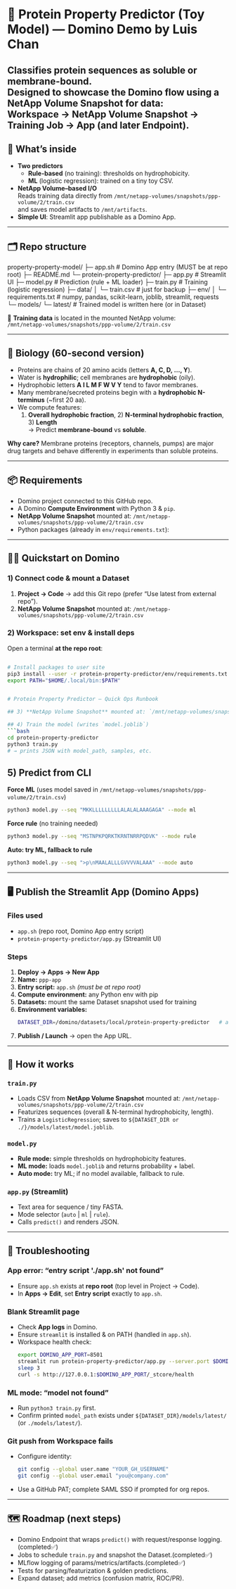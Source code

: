 # 🧬 Protein Property Predictor (Toy Model) — Domino Demo by Luis Chan

Classifies protein sequences as **soluble** or **membrane-bound**.  
Designed to showcase the Domino flow using a **NetApp Volume Snapshot** for data:  
**Workspace → NetApp Volume Snapshot → Training Job → App (and later Endpoint).**
---

## 🚀 What’s inside

- **Two predictors**
  - **Rule-based** (no training): thresholds on hydrophobicity.
  - **ML** (logistic regression): trained on a tiny toy CSV.
- **NetApp Volume–based I/O**  
  Reads training data directly from `/mnt/netapp-volumes/snapshots/ppp-volume/2/train.csv`  
  and saves model artifacts to `/mnt/artifacts`.
- **Simple UI**: Streamlit app publishable as a Domino App.

---

## 🗂️ Repo structure

property-property-model/
├─ app.sh # Domino App entry (MUST be at repo root)
├─ README.md
└─ protein-property-predictor/
├─ app.py # Streamlit UI
├─ model.py # Prediction (rule + ML loader)
├─ train.py # Training (logistic regression)
├─ data/
│ └─ train.csv # just for backup
├─ env/
│ └─ requirements.txt # numpy, pandas, scikit-learn, joblib, streamlit, requests
└─ models/
└─ latest/ # Trained model is written here (or in Dataset)

📁 **Training data** is located in the mounted NetApp volume:  
`/mnt/netapp-volumes/snapshots/ppp-volume/2/train.csv`

---

## 🧪 Biology (60-second version)

- Proteins are chains of 20 amino acids (letters **A, C, D, …, Y**).
- Water is **hydrophilic**; cell membranes are **hydrophobic** (oily).
- Hydrophobic letters **A I L M F W V Y** tend to favor membranes.
- Many membrane/secreted proteins begin with a **hydrophobic N-terminus** (~first 20 aa).
- We compute features:
  1) **Overall hydrophobic fraction**, 2) **N-terminal hydrophobic fraction**, 3) **Length**  
  → Predict **membrane-bound** vs **soluble**.

**Why care?** Membrane proteins (receptors, channels, pumps) are major drug targets and behave differently in experiments than soluble proteins.

---

## 📦 Requirements

- Domino project connected to this GitHub repo.
- A Domino **Compute Environment** with Python 3 & `pip`.
- **NetApp Volume Snapshot** mounted at: `/mnt/netapp-volumes/snapshots/ppp-volume/2/train.csv`  
- Python packages (already in `env/requirements.txt`):



---

## 🧑‍💻 Quickstart on Domino

### 1) Connect code & mount a Dataset
1. **Project → Code** → add this Git repo (prefer “Use latest from external repo”).
2. **NetApp Volume Snapshot** mounted at: `/mnt/netapp-volumes/snapshots/ppp-volume/2/train.csv`  

### 2) Workspace: set env & install deps
Open a terminal **at the repo root**:
```bash

# Install packages to user site
pip3 install --user -r protein-property-predictor/env/requirements.txt
export PATH="$HOME/.local/bin:$PATH"


# Protein Property Predictor — Quick Ops Runbook

## 3) **NetApp Volume Snapshot** mounted at: `/mnt/netapp-volumes/snapshots/ppp-volume/2/train.csv`  

## 4) Train the model (writes `model.joblib`)
```bash
cd protein-property-predictor
python3 train.py
# → prints JSON with model_path, samples, etc.
```

## 5) Predict from CLI
**Force ML** (uses model saved in `/mnt/netapp-volumes/snapshots/ppp-volume/2/train.csv`)
```bash
python3 model.py --seq "MKKLLLLLLLLLALALALAAAGAGA" --mode ml
```

**Force rule** (no training needed)
```bash
python3 model.py --seq "MSTNPKPQRKTKRNTNRRPQDVK" --mode rule
```

**Auto: try ML, fallback to rule**
```bash
python3 model.py --seq ">p\nMAALALLLGVVVVALAAA" --mode auto
```

---

## 🖥️ Publish the Streamlit App (Domino Apps)

### Files used
- `app.sh` (repo root, Domino App entry script)
- `protein-property-predictor/app.py` (Streamlit UI)

### Steps
1. **Deploy → Apps → New App**
2. **Name:** `ppp-app`
3. **Entry script:** `app.sh` *(must be at repo root)*
4. **Compute environment:** any Python env with pip
5. **Datasets:** mount the same Dataset snapshot used for training
6. **Environment variables:**
   ```bash
   DATASET_DIR=/domino/datasets/local/protein-property-predictor   # adjust to your path
   ```
7. **Publish / Launch** → open the App URL.

---

## 🧠 How it works

### `train.py`
- Loads CSV from **NetApp Volume Snapshot** mounted at: `/mnt/netapp-volumes/snapshots/ppp-volume/2/train.csv`  
- Featurizes sequences (overall & N-terminal hydrophobicity, length).
- Trains a `LogisticRegression`; saves to `${DATASET_DIR or ./}/models/latest/model.joblib`.

### `model.py`
- **Rule mode:** simple thresholds on hydrophobicity features.
- **ML mode:** loads `model.joblib` and returns probability + label.
- **Auto mode:** try ML; if no model available, fallback to rule.

### `app.py` (Streamlit)
- Text area for sequence / tiny FASTA.
- Mode selector (`auto` | `ml` | `rule`).
- Calls `predict()` and renders JSON.

---

## 🧭 Troubleshooting

### App error: “entry script './app.sh' not found”
- Ensure `app.sh` exists at **repo root** (top level in Project → Code).
- In **Apps → Edit**, set **Entry script** exactly to `app.sh`.

### Blank Streamlit page
- Check **App logs** in Domino.
- Ensure `streamlit` is installed & on PATH (handled in `app.sh`).
- Workspace health check:
  ```bash
  export DOMINO_APP_PORT=8501
  streamlit run protein-property-predictor/app.py --server.port $DOMINO_APP_PORT --server.address 0.0.0.0 &
  sleep 3
  curl -s http://127.0.0.1:$DOMINO_APP_PORT/_stcore/health
  ```

### ML mode: “model not found”
- Run `python3 train.py` first.
- Confirm printed `model_path` exists under `${DATASET_DIR}/models/latest/` (or `./models/latest/`).

### Git push from Workspace fails
- Configure identity:
  ```bash
  git config --global user.name "YOUR_GH_USERNAME"
  git config --global user.email "you@company.com"
  ```
- Use a GitHub PAT; complete SAML SSO if prompted for org repos.

---

## 🗺️ Roadmap (next steps)
- Domino Endpoint that wraps `predict()` with request/response logging.(completed✅)
- Jobs to schedule `train.py` and snapshot the Dataset.(completed✅)
- MLflow logging of params/metrics/artifacts.(completed✅)
- Tests for parsing/featurization & golden predictions.
- Expand dataset; add metrics (confusion matrix, ROC/PR).

